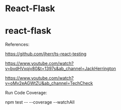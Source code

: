 # React-Flask
# react-flask




References:

https://github.com/jherr/ts-react-testing

https://www.youtube.com/watch?v=bvdHVxqjv80&t=1397s&ab_channel=JackHerrington

https://www.youtube.com/watch?v=oMv2eAGWtZU&ab_channel=TechCheck


Run Code Coverage:

npm test -- --coverage --watchAll